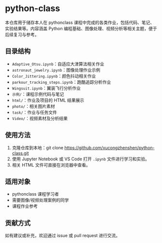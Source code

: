 # python-class

本仓库用于储存本人在 pythonclass 课程中完成的各类作业，包括代码、笔记、实验结果等。内容涵盖 Python 编程基础、图像处理、视频分析等相关主题，便于后续复习与参考。

## 目录结构

- `Adaptive_Otsu.ipynb`：自适应大津算法相关作业
- `astronaut_jewelry.ipynb`：图像处理作业示例
- `Color_Jittering.ipynb`：颜色抖动相关作业
- `parkour_tracking_steps.ipynb`：跑酷追踪分析作业
- `Wingsuit.ipynb`：翼装飞行分析作业
- `示例/`：课程示例代码与笔记
- `html/`：作业及项目的 HTML 结果展示
- `photo/`：相关图片素材
- `task/`：作业与任务文件
- `Video/`：视频素材及分析结果

## 使用方法

1. 克隆仓库到本地：git clone https://github.com/xucongzhenshen/python-class.git
2. 使用 Jupyter Notebook 或 VS Code 打开 `.ipynb` 文件进行学习和实验。
3. 相关 HTML 文件可直接在浏览器中查看。

## 适用对象

- pythonclass 课程学习者
- 需要图像/视频处理案例的同学
- 课程作业参考

## 贡献方式

如有建议或补充，欢迎通过 issue 或 pull request 进行交流。
